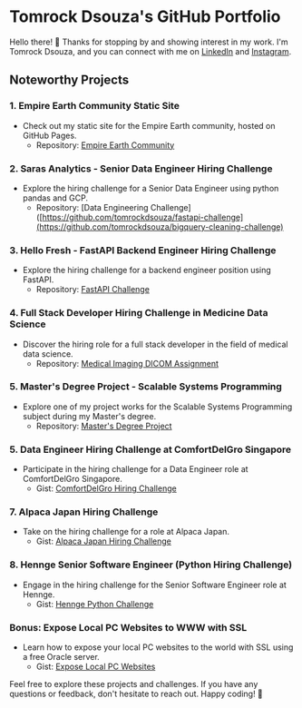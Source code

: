 # Tomrock Dsouza's GitHub Portfolio

Hello there! 👋 Thanks for stopping by and showing interest in my work. I'm Tomrock Dsouza, and you can connect with me on [LinkedIn](https://www.linkedin.com/in/tomrockdsouza/) and [Instagram](https://www.instagram.com/tomrockdsouza/).

## Noteworthy Projects

### 1. Empire Earth Community Static Site
- Check out my static site for the Empire Earth community, hosted on GitHub Pages.
  - Repository: [Empire Earth Community](https://github.com/tomrockdsouza/ee.theroyalchampions.in)

### 2. Saras Analytics - Senior Data Engineer Hiring Challenge
- Explore the hiring challenge for a Senior Data Engineer using python pandas and GCP.
  - Repository: [Data Engineering Challenge]([https://github.com/tomrockdsouza/fastapi-challenge](https://github.com/tomrockdsouza/bigquery-cleaning-challenge)

### 3. Hello Fresh - FastAPI Backend Engineer Hiring Challenge
- Explore the hiring challenge for a backend engineer position using FastAPI.
  - Repository: [FastAPI Challenge](https://github.com/tomrockdsouza/fastapi-challenge)

### 4. Full Stack Developer Hiring Challenge in Medicine Data Science
- Discover the hiring role for a full stack developer in the field of medical data science.
  - Repository: [Medical Imaging DICOM Assignment](https://github.com/tomrockdsouza/medical-imaging-dicom-assignment)

### 5. Master's Degree Project - Scalable Systems Programming
- Explore one of my project works for the Scalable Systems Programming subject during my Master's degree.
  - Repository: [Master's Degree Project](https://github.com/tomrockdsouza/mrjob-ssp)

### 5. Data Engineer Hiring Challenge at ComfortDelGro Singapore
- Participate in the hiring challenge for a Data Engineer role at ComfortDelGro Singapore.
  - Gist: [ComfortDelGro Hiring Challenge](https://gist.github.com/tomrockdsouza/407660987e135e6dee0426c13e48778d)

### 7. Alpaca Japan Hiring Challenge
- Take on the hiring challenge for a role at Alpaca Japan.
  - Gist: [Alpaca Japan Hiring Challenge](https://gist.github.com/tomrockdsouza/3b4b3f744ade13d7c6cd9ad97a6b25f6)

### 8. Hennge Senior Software Engineer (Python Hiring Challenge)
- Engage in the hiring challenge for the Senior Software Engineer role at Hennge.
  - Gist: [Hennge Python Challenge](https://gist.github.com/tomrockdsouza/e96af7e590ef3aa9c09761377c5be8cb)

### Bonus: Expose Local PC Websites to WWW with SSL
- Learn how to expose your local PC websites to the world with SSL using a free Oracle server.
  - Gist: [Expose Local PC Websites](https://gist.github.com/tomrockdsouza/d41e6cec7aaa2bbaa3867e1b1ec2430e)

Feel free to explore these projects and challenges. If you have any questions or feedback, don't hesitate to reach out. Happy coding! 🚀
